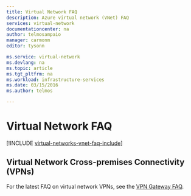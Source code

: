 ```yaml
---
title: Virtual Network FAQ
description: Azure virtual network (VNet) FAQ
services: virtual-network
documentationcenter: na
author: telmosampaio
manager: carmonm
editor: tysonn

ms.service: virtual-network
ms.devlang: na
ms.topic: article
ms.tgt_pltfrm: na
ms.workload: infrastructure-services
ms.date: 03/15/2016
ms.author: telmos

---
```

# Virtual Network FAQ
[!INCLUDE [virtual-networks-vnet-faq-include](../../includes/virtual-networks-vnet-faq-include.md)]

## Virtual Network Cross-premises Connectivity (VPNs)
For the latest FAQ on virtual network VPNs, see the [VPN Gateway FAQ](../vpn-gateway/vpn-gateway-vpn-faq.md).

